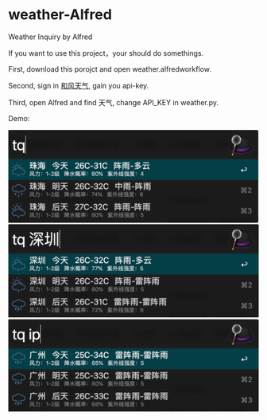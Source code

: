 # weather-Alfred
Weather Inquiry by Alfred

If you want to use this project，your should do somethings.

First, download this porojct and open weather.alfredworkflow.

Second, sign in [和风天气](https://www.heweather.com), gain you api-key.

Third, open Alfred and find 天气, change API_KEY in weather.py.

Demo:

![](./default.png)
![](./city.png)
![](./ip.png)
